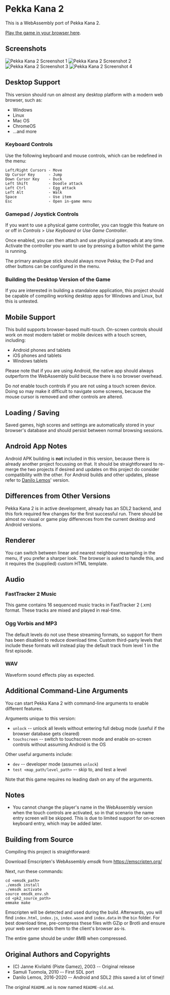 Pekka Kana 2
============

This is a WebAssembly port of Pekka Kana 2.

[Play the game in your browser here](https://gmh-code.github.io/pk2/).

Screenshots
-----------

![Pekka Kana 2 Screenshot 1](./wasm/screenshots/pk2-1.jpg) ![Pekka Kana 2 Screenshot 2](./wasm/screenshots/pk2-2.jpg) ![Pekka Kana 2 Screenshot 3](./wasm/screenshots/pk2-3.jpg) ![Pekka Kana 2 Screenshot 4](./wasm/screenshots/pk2-4.jpg)

Desktop Support
---------------

This version should run on almost any desktop platform with a modern web browser, such as:

- Windows
- Linux
- Mac OS
- ChromeOS
- ...and more

### Keyboard Controls

Use the following keyboard and mouse controls, which can be redefined in the menu:

    Left/Right Cursors - Move
    Up Cursor Key      - Jump
    Down Cursor Key    - Duck
    Left Shift         - Doodle attack
    Left Ctrl          - Egg attack
    Left Alt           - Walk
    Space              - Use item
    Esc                - Open in-game menu

### Gamepad / Joystick Controls

If you want to use a physical game controller, you can toggle this feature on or off in *Controls* > *Use Keyboard* or *Use Game Controller*.

Once enabled, you can then attach and use physical gamepads at any time.  Activate the controller you want to use by pressing a button whilst the game is running.

The primary analogue stick should always move Pekka; the D-Pad and other buttons can be configured in the menu.

### Building the Desktop Version of the Game

If you are interested in building a standalone application, this project should be capable of compiling working desktop apps for Windows and Linux, but this is untested.

Mobile Support
--------------

This build supports browser-based multi-touch.  On-screen controls should work on most modern tablet or mobile devices with a touch screen, including:

- Android phones and tablets
- iOS phones and tablets
- Windows tablets

Please note that if you are using Android, the native app should always outperform the WebAssembly build because there is no browser overhead.

Do *not* enable touch controls if you are not using a touch screen device.  Doing so may make it difficult to navigate some screens, because the mouse cursor is removed and other controls are altered.

Loading / Saving
----------------

Saved games, high scores and settings are automatically stored in your browser's database and should persist between normal browsing sessions.

Android App Notes
-----------------

Android APK building is **not** included in this version, because there is already another project focussing on that.  It should be straightforward to re-merge the two projects if desired and updates on this project do consider compatibility with the other.  For Android builds and other updates, please refer to [Danilo Lemos](https://github.com/danilolc/pk2)' version.

Differences from Other Versions
-------------------------------

Pekka Kana 2 is in active development, already has an SDL2 backend, and this fork required few changes for the first successful run.  There should be almost no visual or game play differences from the current desktop and Android versions.

Renderer
--------

You can switch between linear and nearest neighbour resampling in the menu, if you prefer a sharper look.  The browser is asked to handle this, and it requires the (supplied) custom HTML template.

Audio
-----

### FastTracker 2 Music

This game contains 16 sequenced music tracks in FastTracker 2 (.xm) format.  These tracks are mixed and played in real-time.

### Ogg Vorbis and MP3

The default levels do not use these streaming formats, so support for them has been disabled to reduce download time.  Custom third-party levels that include these formats will instead play the default track from level 1 in the first episode.

### WAV

Waveform sound effects play as expected.

Additional Command-Line Arguments
---------------------------------

You can start Pekka Kana 2 with command-line arguments to enable different features.

Arguments unique to this version:
- `unlock` -- unlock all levels without entering full debug mode (useful if the browser database gets cleared)
- `touchscreen` -- switch to touchscreen mode and enable on-screen controls without assuming Android is the OS

Other useful arguments include:
- `dev` -- developer mode (assumes `unlock`)
- `test <map_path/level_path>` -- skip to, and test a level

Note that this game requires no leading dash on any of the arguments.

Notes
-----

- You cannot change the player's name in the WebAssembly version when the touch controls are activated, so in that scenario the name entry screen will be skipped.  This is due to limited support for on-screen keyboard entry, which may be added later.

Building from Source
--------------------

Compiling this project is straightforward:

Download Emscripten's WebAssembly *emsdk* from https://emscripten.org/

Next, run these commands:

    cd <emsdk_path>
    ./emsdk install
    ./emsdk activate
    source emsdk_env.sh
    cd <pk2_source_path>
    emmake make

Emscripten will be detected and used during the build.  Afterwards, you will find `index.html`, `index.js`, `index.wasm` and `index.data` in the `bin` folder.  For best download time, pre-compress these files with GZip or Brotli and ensure your web server sends them to the client's browser as-is.

The entire game should be under 8MB when compressed.

Original Authors and Copyrights
-------------------------------

- (C) Janne Kivilahti (Piste Gamez), 2003 -- Original release
- Samuli Tuomola, 2010 -- First SDL port
- Danilo Lemos, 2016-2020 -- Android and SDL2 (this saved a lot of time)!

The original `README.md` is now named `README-old.md`.
